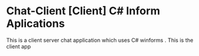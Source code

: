 # Chat-Client [Client]  C# Inform Aplications
 This is a client server chat application which uses C# winforms . This is the client app
